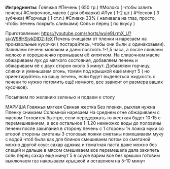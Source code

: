
**Ингредиенты:**
Говяжья #Печень ( 650 гр.)
#Молоко ( чтобы залить печень)
#Сливочное_масло ( для обжарки)
#Лук ( 1-2 шт.)
#Чеснок ( 3 зубчика)
#Горчица ( 1 ст.л.)
#Сливки 33% ( наливала на глаз, просто, чтобы печень покрыть сливками)
﻿Соль и перец ( по вкусу )

Приготовление:
https://youtube.com/shorts/wule9LrmX_U?si=W98HSjvkDID2-feX
Печень очищаем от пленки и нарезаем на произвольные кусочки ( постарайтесь, чтобы они были ≤ одинаковыми). Заливаем печень молоком и даем постоять 1-1,5 часа, а после сливаем молоко и хорошенечко промываем её кипятком. На сливочном масле обжариваем лук до мягкого состояния, добавляем печень и обжариваем её с двух сторон около 5 минут. Добавляем горчицу, сливки и уменьшаем огонь, томим под крышкой ещё минут 5 ( но ориентируйтесь на вашу печень, если будет выделяться жидкость с печени то нужно потомить ещё немного, все зависит от размера ваших кусочков).

Посыпаем по желанию зеленью и подаем к столу

МАРИША
Говяжья мягкая
Свиная жестка
Без пленки, рыхлая нужна
Пленку снимаем
Соломной нарезаем
На среднем огне обжариваем с маслом
Готовится быстро, если передержать то жесткая будет
10-15 с перемешиванием, а все остальное 1-1.20
немножко воды до половины печени
после закипания
в сторону печень
с 1 стороны 1ч ложка муки
со второй стороны сметаны 3 столовые ложки сметаны
помешиваем муку с водой чтоб была как для блинов
смешиваем потом со сметаной
можно другой соус: сахар аджика и томатная паста даже можно без специй
и дальше в мясом смешиваем
все перемешала
дала закипеть
соль перец сахар
еще минут 5 в соусе варим
все без крышки готовим
выключаем газ накрываем крышкой и оставляем на 5-10 минут 


